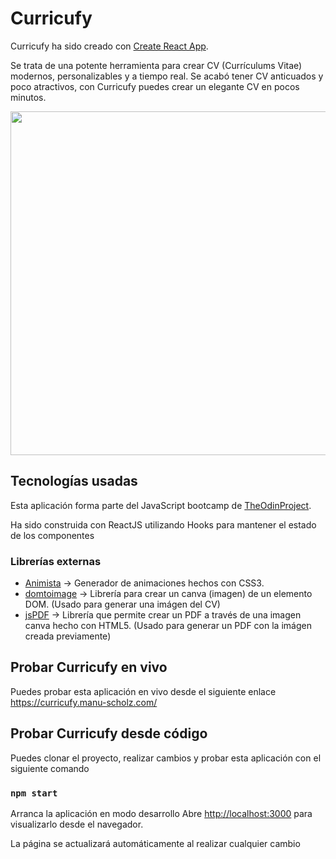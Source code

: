 # Curricufy

Curricufy ha sido creado con [Create React App](https://github.com/facebook/create-react-app).

Se trata de una potente herramienta para crear CV (Currículums Vitae) modernos, personalizables y a tiempo real. Se acabó tener CV anticuados y poco atractivos, con Curricufy puedes crear un elegante CV en pocos minutos.

<img width="550px" align="center" margin="0 auto" src="https://curricufy.manu-scholz.com/assets/exampleCv.png" />


## Tecnologías usadas

Esta aplicación forma parte del JavaScript bootcamp de [TheOdinProject](https://theodinproject.com/).

Ha sido construida con ReactJS utilizando Hooks para mantener el estado de los componentes

### Librerías externas

- [Animista](https://animista.net/) -> Generador de animaciones hechos con CSS3.
- [domtoimage](https://github.com/tsayen/dom-to-image) -> Librería para crear un canva (imagen) de un elemento DOM. (Usado para generar una imágen del CV)
- [jsPDF](https://github.com/MrRio/jsPDF) -> Librería que permite crear un PDF a través de una imagen canva hecho con HTML5. (Usado para generar un PDF con la imágen creada previamente)

## Probar Curricufy en vivo

Puedes probar esta aplicación en vivo desde el siguiente enlace
https://curricufy.manu-scholz.com/


## Probar Curricufy desde código

Puedes clonar el proyecto, realizar cambios y probar esta aplicación con el siguiente comando

### `npm start`

Arranca la aplicación en modo desarrollo
Abre [http://localhost:3000](http://localhost:3000) para visualizarlo desde el navegador.

La página se actualizará automáticamente al realizar cualquier cambio
